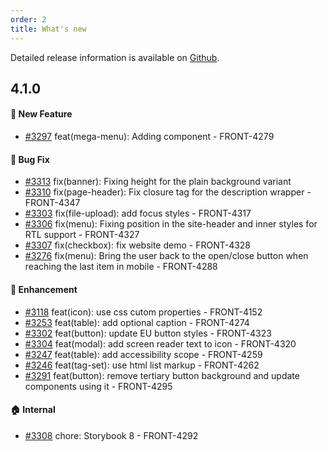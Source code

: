 ```yaml
---
order: 2
title: What's new
---
```


Detailed release information is available on [Github](https://github.com/ec-europa/europa-component-library/releases).

## 4.1.0

#### :rocket: New Feature

* [#3297](https://github.com/ec-europa/europa-component-library/pull/3297) feat(mega-menu): Adding component - FRONT-4279 

#### :bug: Bug Fix

* [#3313](https://github.com/ec-europa/europa-component-library/pull/3313) fix(banner): Fixing height for the plain background variant
* [#3310](https://github.com/ec-europa/europa-component-library/pull/3310) fix(page-header): Fix closure tag for the description wrapper - FRONT-4347
* [#3303](https://github.com/ec-europa/europa-component-library/pull/3303) fix(file-upload): add focus styles - FRONT-4317
* [#3306](https://github.com/ec-europa/europa-component-library/pull/3306) fix(menu): Fixing position in the site-header and inner styles for RTL support - FRONT-4327
* [#3307](https://github.com/ec-europa/europa-component-library/pull/3307) fix(checkbox): fix website demo - FRONT-4328
* [#3276](https://github.com/ec-europa/europa-component-library/pull/3276) fix(menu): Bring the user back to the open/close button when reaching the last item in mobile - FRONT-4288

#### :nail_care: Enhancement

* [#3118](https://github.com/ec-europa/europa-component-library/pull/3118) feat(icon): use css cutom properties - FRONT-4152
* [#3253](https://github.com/ec-europa/europa-component-library/pull/3253) feat(table): add optional caption - FRONT-4274 
* [#3302](https://github.com/ec-europa/europa-component-library/pull/3302) feat(button): update EU button styles - FRONT-4323
* [#3304](https://github.com/ec-europa/europa-component-library/pull/3304) feat(modal): add screen reader text to icon - FRONT-4320
* [#3247](https://github.com/ec-europa/europa-component-library/pull/3247) feat(table): add accessibility scope - FRONT-4259
* [#3246](https://github.com/ec-europa/europa-component-library/pull/3246) feat(tag-set): use html list markup - FRONT-4262
* [#3291](https://github.com/ec-europa/europa-component-library/pull/3291) feat(button): remove tertiary button background and update components using it - FRONT-4295

#### :house: Internal

* [#3308](https://github.com/ec-europa/europa-component-library/pull/3308) chore: Storybook 8 - FRONT-4292
